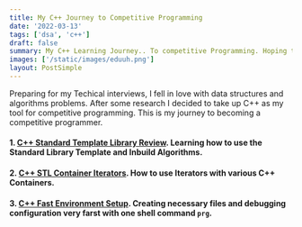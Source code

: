 ```yaml
---
title: My C++ Journey to Competitive Programming
date: '2022-03-13'
tags: ['dsa', 'c++']
draft: false
summary: My C++ Learning Journey.. To competitive Programming. Hoping to one day look back and see my footsteps.
images: ['/static/images/eduuh.png']
layout: PostSimple
---
```


Preparing for my Techical interviews, I fell in love with data structures and algorithms problems. After some research I decided to take up C++ as my tool for competitive programming. This is my journey to becoming a competitive programmer.

#### 1. [C++ Standard Template Library Review](/blog/c-for-competitive-programming). Learning how to use the Standard Library Template and Inbuild Algorithms.

#### 2. [C++ STL Container Iterators](/blog/c-interators). How to use Iterators with various C++ Containers.

#### 3. [C++ Fast Environment Setup](/blog/c-fast-enviroment-setup). Creating necessary files and debugging configuration very farst with one shell command `prg`.

